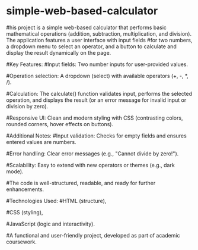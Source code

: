 # simple-web-based-calculator
#his project is a simple web-based calculator that performs basic mathematical operations (addition, subtraction, multiplication, and division). The application features a user interface with input fields #for two numbers, a dropdown menu to select an operator, and a button to calculate and display the result dynamically on the page.

#Key Features:
#Input fields: Two number inputs for user-provided values.

#Operation selection: A dropdown (select) with available operators (+, -, *, /).

#Calculation: The calculate() function validates input, performs the selected operation, and displays the result (or an error message for invalid input or division by zero).

#Responsive UI: Clean and modern styling with CSS (contrasting colors, rounded corners, hover effects on buttons).

#Additional Notes:
#Input validation: Checks for empty fields and ensures entered values are numbers.

#Error handling: Clear error messages (e.g., "Cannot divide by zero!").

#Scalability: Easy to extend with new operators or themes (e.g., dark mode).

#The code is well-structured, readable, and ready for further enhancements.

#Technologies Used:
#HTML (structure),

#CSS (styling),

#JavaScript (logic and interactivity).

#A functional and user-friendly project, developed as part of academic coursework.
